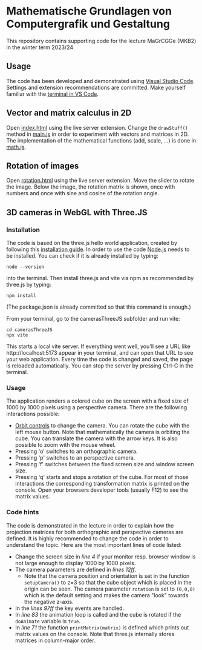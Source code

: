# Mathematische Grundlagen von Computergrafik und Gestaltung
This repository contains supporting code for the lecture MaGrCGGe (MKB2) in the winter term 2023/24

## Usage
The code has been developed and demonstrated using [Visual Studio Code](https://code.visualstudio.com/download). Settings and extension recommendations are committed. Make yourself familiar with the [terminal in VS Code](https://code.visualstudio.com/docs/terminal/basics).

## Vector and matrix calculus in 2D
Open [index.html](./index.html) using the live server extension. Change the ```drawStuff()``` method in [main.js](./main.js) in order to experiment with vectors and matrices in 2D. The implementation of the mathematical functions (add, scale, ...) is done in [math.js](./math.js).

## Rotation of images
Open [rotation.html](./rotation.html) using the live server extension. Move the slider to rotate the image. Below the image, the rotation matrix is shown, once with numbers and once with sine and cosine of the rotation angle.

## 3D cameras in WebGL with Three.JS
### Installation
The code is based on the three.js hello world application, created by following this [installation guide](https://threejs.org/docs/index.html#manual/en/introduction/Installation). In order to use the code [Node.js](https://nodejs.org/) needs to be installed. You can check if it is already installed by typing:
```
node --version
```
into the terminal.
Then install three.js and vite via npm as recommended by three.js by typing:
```
npm install 
```
(The package.json is already committed so that this command is enough.)

From your terminal, go to the camerasThreeJS subfolder and run vite:
```
cd camerasThreeJS
npx vite
```
This starts a local vite server. If everything went well, you'll see a URL like http://localhost:5173 appear in your terminal, and can open that URL to see your web application. Every time the code is changed and saved, the page is reloaded automatically. You can stop the server by pressing Ctrl-C in the terminal.

### Usage
The application renders a colored cube on the screen with a fixed size of 1000 by 1000 pixels using a perspective camera. There are the following interactions possible:
- [Orbit controls](https://threejs.org/docs/index.html#examples/en/controls/OrbitControls) to change the camera. You can rotate the cube with the left mouse button. Note that mathematically the camera is orbiting the cube. You can translate the camera with the arrow keys. It is also possible to zoom with the mouse wheel.
- Pressing 'o' switches to an orthographic camera.
- Pressing 'p' switches to an perspective camera.
- Pressing 'f' switches between the fixed screen size and window screen size.
- Pressing 'q' starts and stops a rotation of the cube.
For most of those interactions the corresponding transformation matrix is printed on the console. Open your browsers developer tools (usually F12) to see the matrix values.

### Code hints
The code is demonstrated in the lecture in order to explain how the projection matrices for both orthographic and perspective cameras are defined. It is highly recommended to change the code in order to understand the topic. Here are the most important lines of code listed:
- Change the screen size in *line 4* if your monitor resp. browser window is not large enough to display 1000 by 1000 pixels.
- The camera parameters are defined in *lines 12ff*.
  - Note that the camera position and orientation is set in the function `setupCamera()` to z=3 so that the cube object which is placed in the origin can be seen. The camera parameter `rotation` is set to `(0,0,0)` which is the default setting and makes the camera "look" towards the negative z-axis.
- In the *lines 97ff* the key events are handled.
- In *line 83* the animation loop is called and the cube is rotated if the `doAnimate` variable is `true`.
- In *line 71* the function `printMatrix(matrix)` is defined which prints out matrix values on the console. Note that three.js internally stores matrices in column-major order. 

